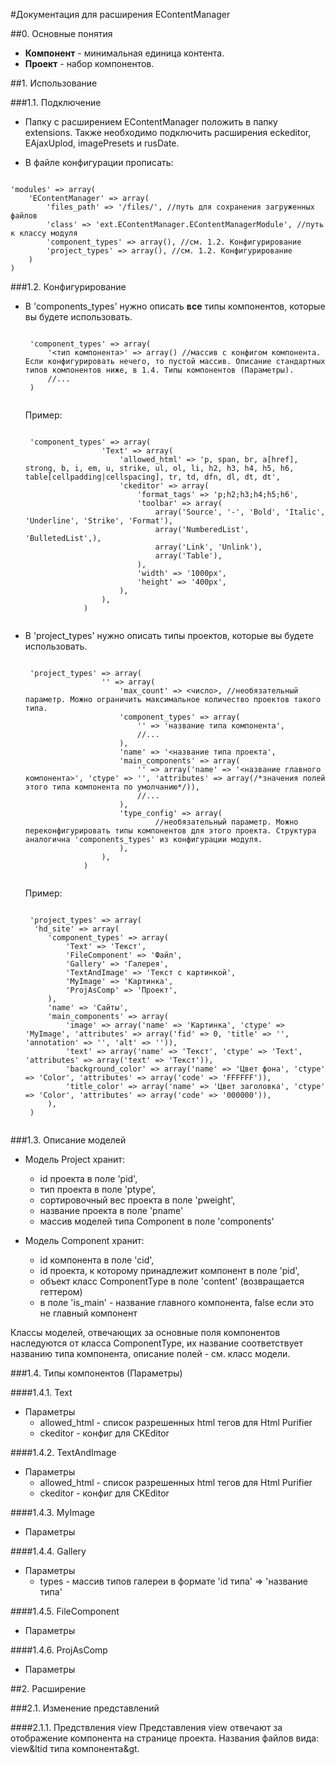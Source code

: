 #Документация для расширения EContentManager

##0. Основные понятия

- **Компонент** \- минимальная единица контента.
- **Проект** \- набор компонентов.

##1. Использование

###1.1. Подключение

- Папку с расширением EContentManager положить в папку extensions. Также необходимо подключить расширения eckeditor, EAjaxUplod, imagePresets и rusDate.

- В файле конфигурации прописать:
<pre><code>
'modules' => array(
	'EContentManager' => array(
		'files_path' => '/files/', //путь для сохранения загруженных файлов
		'class' => 'ext.EContentManager.EContentManagerModule', //путь к классу модуля
		'component_types' => array(), //см. 1.2. Конфигурирование
		'project_types' => array(), //см. 1.2. Конфигурирование
	)
)
</code></pre>

###1.2. Конфигурирование

 - В 'components\_types' нужно описать **все** типы компонентов, которые вы будете использовать.
	<pre><code>
	'component_types' => array(
		'<тип компонента>' => array() //массив с конфигом компонента. Если конфигурировать нечего, то пустой массив. Описание стандартных типов компонентов ниже, в 1.4. Типы компонентов (Параметры).
		//...
	)
	</code></pre>
	Пример:
	<pre><code>
	'component_types' => array(
	                'Text' => array(
	                    'allowed_html' => 'p, span, br, a[href], strong, b, i, em, u, strike, ul, ol, li, h2, h3, h4, h5, h6, table[cellpadding|cellspacing], tr, td, dfn, dl, dt, dt',
	                    'ckeditor' => array(
	                        'format_tags' => 'p;h2;h3;h4;h5;h6',
	                        'toolbar' => array(
	                            array('Source', '-', 'Bold', 'Italic', 'Underline', 'Strike', 'Format'),
	                            array('NumberedList', 'BulletedList',),
	                            array('Link', 'Unlink'),
	                            array('Table'),
	                        ),
	                        'width' => '1000px',
	                        'height' => '400px',
	                    ),
	                ),
				)
	</code></pre>

 - В 'project\_types' нужно описать типы проектов, которые вы будете использовать.
	<pre><code>
	'project_types' => array(
					'<id типа проекта>' => array(
						'max_count' => <число>, //необязательный параметр. Можно ограничить максимальное количество проектов такого типа.
						'component_types' => array(
							'<id типа компонента>' => 'название типа компонента',
							//...
						),
						'name' => '<название типа проекта',
						'main_components' => array(
							'<id главного компонента>' => array('name' => '<название главного компонента>', 'ctype' => '<id типа компонента>', 'attributes' => array(/*значения полей этого типа компонента по умолчанию*/)),
							//...
						),
						'type_config' => array(
								//необязательный параметр. Можно переконфигурировать типы компонентов для этого проекта. Структура аналогична 'components_types' из конфигурации модуля.
						),
					),
				)
	</code></pre>
	Пример:
	<pre><code>
	'project_types' => array(
	 'hd_site' => array(
		'component_types' => array(
			'Text' => 'Текст',
			'FileComponent' => 'Файл',
			'Gallery' => 'Галерея',
			'TextAndImage' => 'Текст с картинкой',
			'MyImage' => 'Картинка',
			'ProjAsComp' => 'Проект',
		),
		'name' => 'Сайты',
		'main_components' => array(
			'image' => array('name' => 'Картинка', 'ctype' => 'MyImage', 'attributes' => array('fid' => 0, 'title' => '', 'annotation' => '', 'alt' => '')),
			'text' => array('name' => 'Текст', 'ctype' => 'Text', 'attributes' => array('text' => 'Текст')),
			'background_color' => array('name' => 'Цвет фона', 'ctype' => 'Color', 'attributes' => array('code' => 'FFFFFF')),
			'title_color' => array('name' => 'Цвет заголовка', 'ctype' => 'Color', 'attributes' => array('code' => '000000')),
		),
	)
	</code></pre>

###1.3. Описание моделей

- Модель Project хранит:
	- id проекта в поле 'pid', 
	- тип проекта в поле 'ptype', 
	- сортировочный вес проекта в поле 'pweight', 
	- название проекта в поле 'pname'
	- массив моделей типа Component в поле 'components'

- Модель Component хранит:
	- id компонента в поле 'cid',
	- id проекта, к которому принадлежит компонент в поле 'pid',
	- объект класс ComponentType в поле 'content' (возвращается геттером)
	- в поле 'is_main' - название главного компонента, false если это не главный компонент 

Классы моделей, отвечающих за основные поля компонентов наследуются от класса ComponentType, их название соответствует названию типа компонента, описание полей - см. класс модели.

###1.4. Типы компонентов (Параметры)

####1.4.1. Text
- Параметры
	- allowed_html - список разрешенных html тегов для Html Purifier
	- ckeditor - конфиг для CKEditor
	
####1.4.2. TextAndImage
- Параметры
	- allowed_html - список разрешенных html тегов для Html Purifier
	- ckeditor - конфиг для CKEditor
	
####1.4.3. MyImage
- Параметры

####1.4.4. Gallery
- Параметры
	- types - массив типов галереи в формате 'id типа' => 'название типа'

####1.4.5. FileComponent
- Параметры

####1.4.6. ProjAsComp
- Параметры

##2. Расширение

###2.1. Изменение представлений

####2.1.1. Предствления view
Представления view отвечают за отображение компонента на странице проекта. Названия файлов вида: view&ltid типа компонента&gt.
